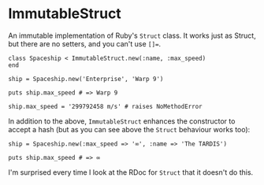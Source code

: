 # ImmutableStruct

An immutable implementation of Ruby's `Struct` class. It works just as Struct, but there are no setters, and you can't use `[]=`.

    class Spaceship < ImmutableStruct.new(:name, :max_speed)
    end
    
    ship = Spaceship.new('Enterprise', 'Warp 9')

    puts ship.max_speed # => Warp 9
    
    ship.max_speed = '299792458 m/s' # raises NoMethodError
    
In addition to the above, `ImmutableStruct` enhances the constructor to accept a hash (but as you can see above the `Struct` behaviour works too):

    ship = Spaceship.new(:max_speed => '∞', :name => 'The TARDIS')
    
    puts ship.max_speed # => ∞
    
I'm surprised every time I look at the RDoc for `Struct` that it doesn't do this.